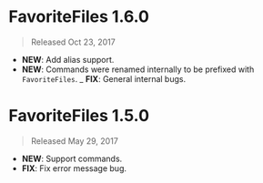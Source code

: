 # FavoriteFiles 1.6.0

> Released Oct 23, 2017

- **NEW**: Add alias support.
- **NEW**: Commands were renamed internally to be prefixed with `FavoriteFiles`.
_ **FIX**: General internal bugs.

# FavoriteFiles 1.5.0

> Released May 29, 2017

- **NEW**: Support commands.
- **FIX**: Fix error message bug.
